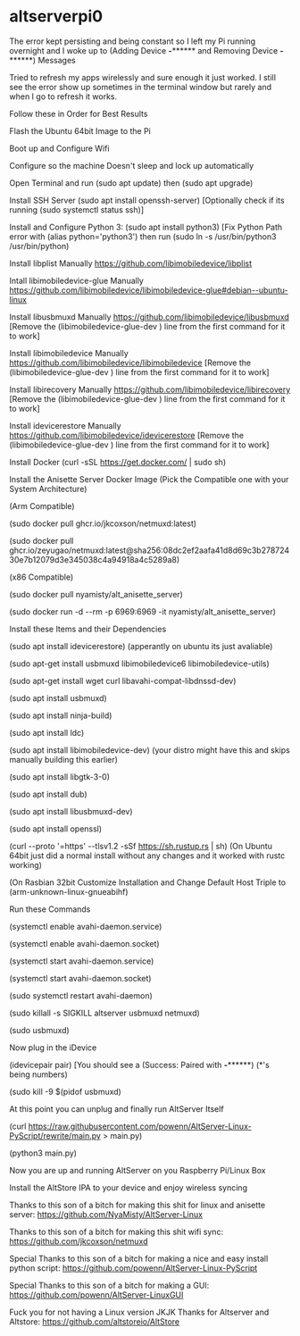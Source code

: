 # altserverpi0

The error kept persisting and being constant so I left my Pi running overnight and I woke up to (Adding Device ********-************** and Removing Device ********-**************) Messages

Tried to refresh my apps wirelessly and sure enough it just worked. I still see the error show up sometimes in the terminal window but rarely and when I go to refresh it works.


Follow these in Order for Best Results


Flash the Ubuntu 64bit Image to the Pi

Boot up and Configure Wifi

Configure so the machine Doesn't sleep and lock up automatically

Open Terminal and run (sudo apt update) then (sudo apt upgrade)

Install SSH Server (sudo apt install openssh-server) [Optionally check if its running (sudo systemctl status ssh)]

Install and Configure Python 3: (sudo apt install python3) [Fix Python Path error with (alias python='python3') then run (sudo ln -s /usr/bin/python3 /usr/bin/python)

Install libplist Manually https://github.com/libimobiledevice/libplist

Intall libimobiledevice-glue Manually https://github.com/libimobiledevice/libimobiledevice-glue#debian--ubuntu-linux

Install libusbmuxd Manually https://github.com/libimobiledevice/libusbmuxd [Remove the (libimobiledevice-glue-dev \) line from the first command for it to work]

Install libimobiledevice Manually https://github.com/libimobiledevice/libimobiledevice [Remove the (libimobiledevice-glue-dev \) line from the first command for it to work]

Install libirecovery Manually https://github.com/libimobiledevice/libirecovery [Remove the (libimobiledevice-glue-dev \) line from the first command for it to work]

Install idevicerestore Manually https://github.com/libimobiledevice/idevicerestore [Remove the (libimobiledevice-glue-dev \) line from the first command for it to work]

Install Docker (curl -sSL https://get.docker.com/ | sudo sh)


Install the Anisette Server Docker Image (Pick the Compatible one with your System Architecture)


(Arm Compatible)

(sudo docker pull ghcr.io/jkcoxson/netmuxd:latest)

(sudo docker pull ghcr.io/zeyugao/netmuxd:latest@sha256:08dc2ef2aafa41d8d69c3b27872430e7b12079d3e345038c4a94918a4c5289a8)


(x86 Compatible)

(sudo docker pull nyamisty/alt_anisette_server)

(sudo docker run -d --rm -p 6969:6969 -it nyamisty/alt_anisette_server)



Install these Items and their Dependencies


(sudo apt install idevicerestore) (apperantly on ubuntu its just avaliable)

(sudo apt-get install usbmuxd libimobiledevice6 libimobiledevice-utils)

(sudo apt-get install wget curl libavahi-compat-libdnssd-dev)

(sudo apt install usbmuxd)

(sudo apt install ninja-build)

(sudo apt install ldc)

(sudo apt install libimobiledevice-dev) (your distro might have this and skips manually building this earlier)

(sudo apt install libgtk-3-0)

(sudo apt install dub)

(sudo apt install libusbmuxd-dev)

(sudo apt install openssl)


(curl --proto '=https' --tlsv1.2 -sSf https://sh.rustup.rs | sh) (On Ubuntu 64bit just did a normal install without any changes and it worked with rustc working)

(On Rasbian 32bit Customize Installation and Change Default Host Triple to (arm-unknown-linux-gnueabihf)



Run these Commands


(systemctl enable avahi-daemon.service)

(systemctl enable avahi-daemon.socket)

(systemctl start avahi-daemon.service)

(systemctl start avahi-daemon.socket)


(sudo systemctl restart avahi-daemon)

(sudo killall -s SIGKILL altserver usbmuxd netmuxd)

(sudo usbmuxd)


Now plug in the iDevice


(idevicepair pair) [You should see a (Success: Paired with ********-**************) (*'s being numbers)

(sudo kill -9 $(pidof usbmuxd)


At this point you can unplug and finally run AltServer Itself


(curl https://raw.githubusercontent.com/powenn/AltServer-Linux-PyScript/rewrite/main.py > main.py)

(python3 main.py)


Now you are up and running AltServer on you Raspberry Pi/Linux Box

Install the AltStore IPA to your device and enjoy wireless syncing



Thanks to this son of a bitch for making this shit for linux and anisette server: https://github.com/NyaMisty/AltServer-Linux

Thanks to this son of a bitch for making this shit wifi sync: https://github.com/jkcoxson/netmuxd

Special Thanks to this son of a bitch for making a nice and easy install python script: https://github.com/powenn/AltServer-Linux-PyScript

Special Thanks to this son of a bitch for making a GUI: https://github.com/powenn/AltServer-LinuxGUI

Fuck you for not having a Linux version JKJK Thanks for Altserver and Altstore: https://github.com/altstoreio/AltStore
